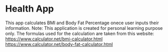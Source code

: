 # Health App
This app calculates BMI and Body Fat Percentage onece user inputs their information.
Note: This application is created for personal learning purpose only. 
The formulas used for the calculation are taken from this website:
https://www.calculator.net/bmi-calculator.html
https://www.calculator.net/body-fat-calculator.html
